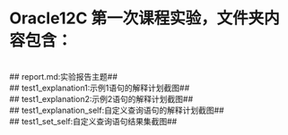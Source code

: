 # Oracle12C 第一次课程实验，文件夹内容包含：
<br>
## report.md:实验报告主题##
<br>
## test1_explanation1:示例1语句的解释计划截图##
<br>
## test1_explanation2:示例2语句的解释计划截图##
<br>
## test1_explanation_self:自定义查询语句的解释计划截图##
<br>
## test1_set_self:自定义查询语句结果集截图##
